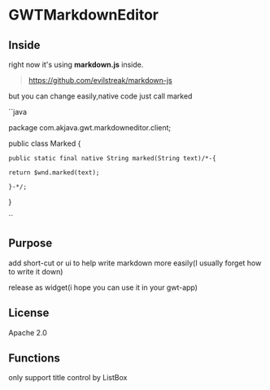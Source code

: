 GWTMarkdownEditor
=================

Inside
------
right now it's using **markdown.js** inside.

>https://github.com/evilstreak/markdown-js

but you can change easily,native code just call marked

``java

package com.akjava.gwt.markdowneditor.client;

public class Marked {

	public static final native String marked(String text)/*-{

	return $wnd.marked(text);

	}-*/;
}

``


Purpose
-------
add short-cut or ui to help write markdown more easily(I usually forget how to write it down)

release as widget(i hope you can use it in your gwt-app)

License
-------
Apache 2.0

Functions
----
only support title control by ListBox